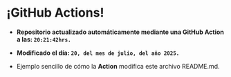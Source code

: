 # ¡GitHub Actions!
* **Repositorio actualizado automáticamente mediante una GitHub Action a las: `20:21:42hrs.`**
* **Modificado el día: `20, del mes de julio, del año 2025.`**

* Ejemplo sencillo de cómo la **Action** modifica este archivo README.md.
